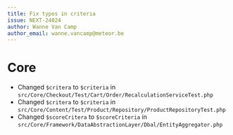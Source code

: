 ```yaml
---
title: Fix typos in criteria
issue: NEXT-24024
author: Wanne Van Camp
author_email: wanne.vancamp@meteor.be
---
```


# Core

* Changed `$critera` to `$criteria` in `src/Core/Checkout/Test/Cart/Order/RecalculationServiceTest.php`
* Changed `$critera` to `$criteria` in `src/Core/Content/Test/Product/Repository/ProductRepositoryTest.php`
* Changed `$scoreCritera` to `$scoreCriteria` in `src/Core/Framework/DataAbstractionLayer/Dbal/EntityAggregator.php`
